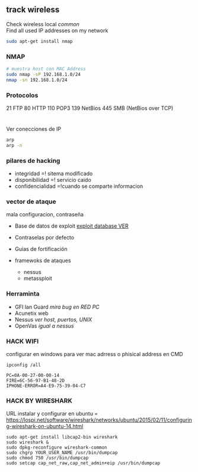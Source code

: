 ## track wireless

Check wireless local *common*  
Find all used IP addresses on my network

```bash
sudo apt-get install nmap
```
### NMAP
```bash
# muestra host con MAC Address
sudo nmap -sP 192.168.1.0/24 
nmap -sn 192.168.1.0/24
```


### Protocolos
21 FTP
80 HTTP
110 POP3
139 NetBios
445 SMB (NetBios over TCP)

# 
Ver conecciones de IP
```bash
arp
arp -n
```
### pilares de hacking

- integridad =! sitema modificado
- disponibilidad =! servicio caido
- confidencialidad =!cuando se comparte informacion

### vector de ataque
mala configuracion, contraseña  

* Base de datos de exploit  [exploit database VER](https://www.exploit-db.com/)
* Contraselas por defecto
* Guias de fortificación

* framewoks de ataques
	* nessus
	* metassploit  

### Herraminta

* GFI lan Guard *mira bug en RED PC*
* Acunetix web
* Nessus *ver host, puertos, UNIX*
* OpenVas *igual a nessus*


### HACK WIFI
configurar en windows para ver mac adrress o phisical address
en CMD

	ipconfig /all

	PC=0A-00-27-00-00-14
	FIRE=6C-56-97-B1-48-2D
	IPHONE-ERROR=A4-E9-75-39-04-C7

### HACK BY WIRESHARK
URL instalar y configurar en ubuntu = https://lospi.net/software/wireshark/networks/ubuntu/2015/02/11/configuring-wireshark-on-ubuntu-14.html

	sudo apt-get install libcap2-bin wireshark
	sudo wireshark &
	sudo dpkg-reconfigure wireshark-common
	sudo chgrp YOUR_USER_NAME /usr/bin/dumpcap
	sudo chmod 750 /usr/bin/dumpcap
	sudo setcap cap_net_raw,cap_net_admin+eip /usr/bin/dumpcap
